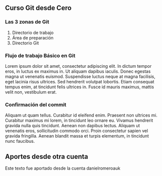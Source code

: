 ## Curso Git desde Cero

### Las 3 zonas de Git
1. Directorio de trabajo
2. Área de preparación
3. Directorio Git

### Flujo de trabajo Básico en Git
Lorem ipsum dolor sit amet, consectetur adipiscing elit. In dictum tempor eros, in luctus ex maximus in. Ut aliquam dapibus iaculis. Donec egestas magna ut venenatis euismod. Suspendisse luctus neque at magna facilisis, eget lacinia risus ultrices. Sed hendrerit volutpat lobortis. Etiam consequat tempus enim, at tincidunt felis ultrices in. Fusce id mauris maximus, mattis velit non, vestibulum erat.

### Confirmación del commit
Aliquam ut quam tellus. Curabitur id eleifend enim. Praesent non ultrices mi. Curabitur maximus mi lorem, in tincidunt leo ornare eu. Vivamus hendrerit gravida nulla quis tincidunt. Aenean non dapibus lectus. Aliquam ut venenatis eros, sollicitudin commodo orci. Proin consectetur sapien vel gravida fringilla. Aenean blandit massa et turpis elementum, in tincidunt nunc faucibus.

## Aportes desde otra cuenta
Este texto fue aportado desde la cuenta danielromeroauk

